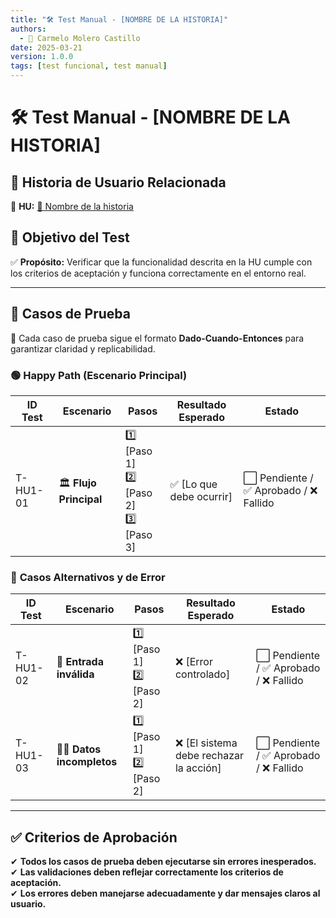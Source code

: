 ```yaml
---
title: "🛠 Test Manual - [NOMBRE DE LA HISTORIA]"
authors:
  - 📝 Carmelo Molero Castillo
date: 2025-03-21
version: 1.0.0
tags: [test funcional, test manual]
---
```


# 🛠 Test Manual - [NOMBRE DE LA HISTORIA]

## 📜 **Historia de Usuario Relacionada**  
📌 **HU:** [📜 Nombre de la historia](../hu/historia1.md)  

## 🎯 **Objetivo del Test**  
✅ **Propósito:** Verificar que la funcionalidad descrita en la HU cumple con los criterios de aceptación y funciona correctamente en el entorno real.  

---

## 📝 **Casos de Prueba**  
📌 Cada caso de prueba sigue el formato **Dado-Cuando-Entonces** para garantizar claridad y replicabilidad.

### 🟢 **Happy Path (Escenario Principal)**
| ID Test | Escenario | Pasos | Resultado Esperado | Estado |
|---------|------------|-------|--------------------|--------|
| T-HU1-01 | 🏛 **Flujo Principal** | 1️⃣ [Paso 1] <br> 2️⃣ [Paso 2] <br> 3️⃣ [Paso 3] | ✅ [Lo que debe ocurrir] | ⬜ Pendiente / ✅ Aprobado / ❌ Fallido |

### 🔴 **Casos Alternativos y de Error**
| ID Test | Escenario | Pasos | Resultado Esperado | Estado |
|---------|------------|-------|--------------------|--------|
| T-HU1-02 | 🚨 **Entrada inválida** | 1️⃣ [Paso 1] <br> 2️⃣ [Paso 2] | ❌ [Error controlado] | ⬜ Pendiente / ✅ Aprobado / ❌ Fallido |
| T-HU1-03 | 🕵️‍♂️ **Datos incompletos** | 1️⃣ [Paso 1] <br> 2️⃣ [Paso 2] | ❌ [El sistema debe rechazar la acción] | ⬜ Pendiente / ✅ Aprobado / ❌ Fallido |

---

## ✅ **Criterios de Aprobación**
✔ **Todos los casos de prueba deben ejecutarse sin errores inesperados.**  
✔ **Las validaciones deben reflejar correctamente los criterios de aceptación.**  
✔ **Los errores deben manejarse adecuadamente y dar mensajes claros al usuario.**  